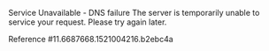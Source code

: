 Service Unavailable - DNS failure The server is temporarily unable to service your request. Please try again later.

Reference #11.6687668.1521004216.b2ebc4a